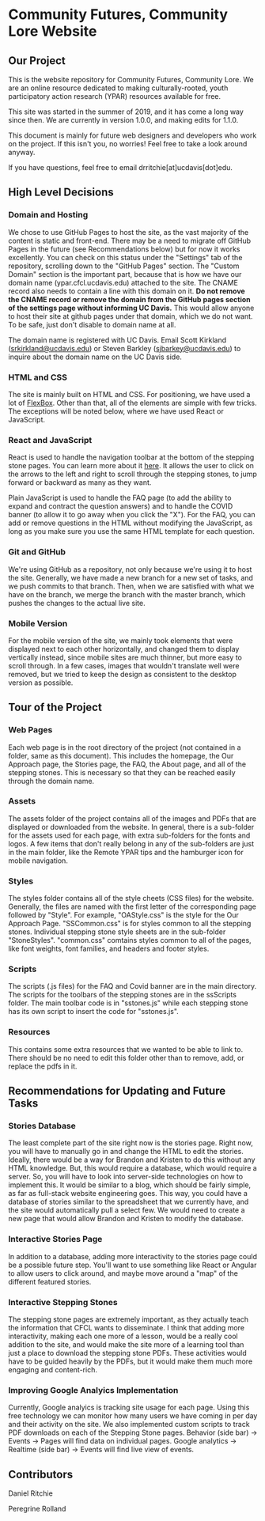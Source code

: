 # Community Futures, Community Lore Website

## Our Project
This is the website repository for Community Futures, Community Lore. We are an online resource dedicated to making culturally-rooted, youth participatory action research (YPAR) resources available for free.

This site was started in the summer of 2019, and it has come a long way since then. We are currently in version 1.0.0, and making edits for 1.1.0. 

This document is mainly for future web designers and developers who work on the project. If this isn't you, no worries! Feel free to take a look around anyway.

If you have questions, feel free to email drritchie[at]ucdavis[dot]edu.

## High Level Decisions

### Domain and Hosting
We chose to use GitHub Pages to host the site, as the vast majority of the content is static and front-end. There may be a need to migrate off GitHub Pages in the future (see Recommendations below) but for now it works excellently. You can check on this status under the "Settings" tab of the repository, scrolling down to the "GitHub Pages" section. The "Custom Domain" section is the important part, because that is how we have our domain name (ypar.cfcl.ucdavis.edu) attached to the site. The CNAME record also needs to contain a line with this domain on it. **Do not remove the CNAME record or remove the domain from the GitHub pages section of the settings page without informing UC Davis.** This would allow anyone to host their site at github pages under that domain, which we do not want. To be safe, just don't disable to domain name at all.

The domain name is registered with UC Davis. Email Scott Kirkland (srkirkland@ucdavis.edu) or Steven Barkley (sjbarkey@ucdavis.edu) to inquire about the domain name on the UC Davis side.

### HTML and CSS

The site is mainly built on HTML and CSS. For positioning, we have used a lot of <a href="https://css-tricks.com/snippets/css/a-guide-to-flexbox/">FlexBox</a>. Other than that, all of the elements are simple with few tricks. The exceptions will be noted below, where we have used React or JavaScript.

### React and JavaScript

React is used to handle the navigation toolbar at the bottom of the stepping stone pages. You can learn more about it <a href="https://reactjs.org/tutorial/tutorial.html">here</a>. It allows the user to click on the arrows to the left and right to scroll through the stepping stones, to jump forward or backward as many as they want.

Plain JavaScript is used to handle the FAQ page (to add the ability to expand and contract the question answers) and to handle the COVID banner (to allow it to go away when you click the "X"). For the FAQ, you can add or remove questions in the HTML without modifying the JavaScript, as long as you make sure you use the same HTML template for each question.

### Git and GitHub

We're using GitHub as a repository, not only because we're using it to host the site. Generally, we have made a new branch for a new set of tasks, and we push commits to that branch. Then, when we are satisfied with what we have on the branch, we merge the branch with the master branch, which pushes the changes to the actual live site. 

### Mobile Version

For the mobile version of the site, we mainly took elements that were displayed next to each other horizontally, and changed them to display vertically instead, since mobile sites are much thinner, but more easy to scroll through. In a few cases, images that wouldn't translate well were removed, but we tried to keep the design as consistent to the desktop version as possible.

## Tour of the Project

### Web Pages

Each web page is in the root directory of the project (not contained in a folder, same as this document). This includes the homepage, the Our Approach page, the Stories page, the FAQ, the About page, and all of the stepping stones. This is necessary so that they can be reached easily through the domain name. 

### Assets

The assets folder of the project contains all of the images and PDFs that are displayed or downloaded from the website. In general, there is a sub-folder for the assets used for each page, with extra sub-folders for the fonts and logos. A few items that don't really belong in any of the sub-folders are just in the main folder, like the Remote YPAR tips and the hamburger icon for mobile navigation.

### Styles

The styles folder contains all of the style cheets (CSS files) for the website. Generally, the files are named with the first letter of the corresponding page followed by "Style". For example, "OAStyle.css" is the style for the Our Approach Page. "SSCommon.css" is for styles common to all the stepping stones. Individual stepping stone style sheets are in the sub-folder "StoneStyles". "common.css" comtains styles common to all of the pages, like font weights, font families, and headers and footer styles.

### Scripts

The scripts (.js files) for the FAQ and Covid banner are in the main directory. The scripts for the toolbars of the stepping stones are in the ssScripts folder. The main toolbar code is in "sstones.js" while each stepping stone has its own script to insert the code for "sstones.js".

### Resources

This contains some extra resources that we wanted to be able to link to. There should be no need to edit this folder other than to remove, add, or replace the pdfs in it.

## Recommendations for Updating and Future Tasks

### Stories Database

The least complete part of the site right now is the stories page. Right now, you will have to manually go in and change the HTML to edit the stories. Ideally, there would be a way for Brandon and Kristen to do this without any HTML knowledge. But, this would require a database, which would require a server. So, you will have to look into server-side technologies on how to implement this. It would be similar to a blog, which should be fairly simple, as far as full-stack website engineering goes. This way, you could have a database of stories similar to the spreadsheet that we currently have, and the site would automatically pull a select few. We would need to create a new page that would allow Brandon and Kristen to modify the database.

### Interactive Stories Page

In addition to a database, adding more interactivity to the stories page could be a possible future step. You'll want to use something like React or Angular to allow users to click around, and maybe move around a "map" of the different featured stories.

### Interactive Stepping Stones

The stepping stone pages are extremely important, as they actually teach the information that CFCL wants to disseminate. I think that adding more interactivity, making each one more of a lesson, would be a really cool addition to the site, and would make the site more of a learning tool than just a place to download the stepping stone PDFs. These activities would have to be guided heavily by the PDFs, but it would make them much more engaging and content-rich.

### Improving Google Analyics Implementation

Currently, Google analyics is tracking site usage for each page. Using this
free technology we can monitor how many users we have coming in per day and
their activity on the site. We also implemented custom scripts to track PDF
downloads on each of the Stepping Stone pages.
Behavior (side bar) -> Events -> Pages will find data on individual pages.
Google analytics ->  Realtime (side bar) -> Events will find live view of events.


## Contributors

Daniel Ritchie

Peregrine Rolland